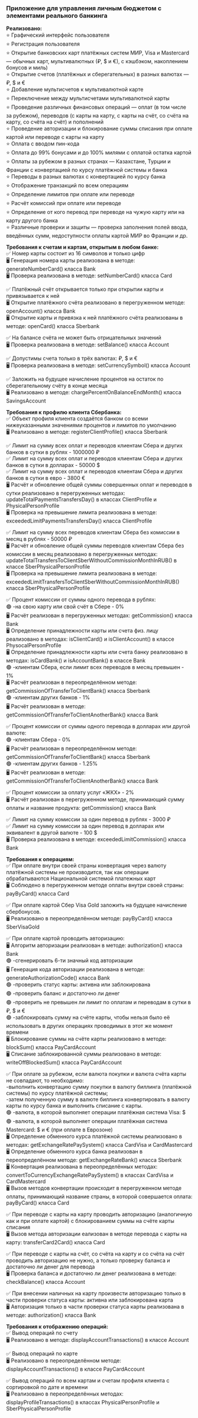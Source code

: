### Приложение для управления личным бюджетом с элементами реального банкинга ###

**Реализовано:**<br/>
⭐️ Графический интерфейс пользователя<br/>
⭐️ Регистрация пользователя<br/>
⭐️ Открытие банковских карт платёжных систем МИР, Visa и Mastercard — обычных карт, мультивалютных (₽, $ и €), с кэшбэком, накоплением бонусов и миль)<br/>
⭐️ Открытие счетов (платёжных и сберегательных) в разных валютах — ₽, $ и €<br/>
⭐️ Добавление мультисчетов к мультивалютной карте<br/>
⭐️ Переключение между мультисчетами мультивалютной карты<br/>
⭐️ Проведение различных финансовых операций — оплат (в том числе за рубежом), переводов (с карты на карту, с карты на счёт, со счёта на карту, со счёта на счёт) и пополнений<br/>
⭐️ Проведение авторизации и блокирование суммы списания при оплате картой или переводе с карты на карту<br/>
⭐️ Оплата с вводом пин-кода<br/>
⭐️ Оплата до 99% бонусами и до 100% милями с оплатой остатка картой<br/>
⭐️ Оплаты за рубежом в разных странах — Казахстане, Турции и Франции с конвертацией по курсу платёжной системы и банка<br/>
⭐️ Переводы в разных валютах с конвертацией по курсу банка<br/>
⭐️ Отображение транзакций по всем операциям<br/>
⭐️ Определение лимитов при оплате или переводе<br/>
⭐️ Расчёт комиссий при оплате или переводе<br/>
⭐️ Определение от кого перевод при переводе на чужую карту или на карту другого банка<br/>
⭐️ Различные проверки и защиты — проверка заполнения полей ввода, введённых сумм, недоступности оплаты картой МИР во Франции и др.<br/>

**Требования к счетам и картам, открытым в любом банке:**<br/>
✅ Номер карты состоит из 16 символов и только цифр<br/>
🖥 Генерация номера карты реализована в методе: generateNumberCard() класса Bank<br/>
🖥 Проверка реализована в методе: setNumberCard() класса Card

✅ Платёжный счёт открывается только при открытии карты и привязывается к ней<br/>
🖥 Открытие платёжного счёта реализовано в перегруженном методе: openAccount() класса Bank<br/>
🖥 Открытие карты и привязка к ней платёжного счёта реализованы в методе: openCard() класса Sberbank

✅ На балансе счёта не может быть отрицательных значений<br/>
🖥 Проверка реализована в методе: setBalance() класса Account

✅ Допустимы счета только в трёх валютах: ₽, $ и €<br/>
🖥 Проверка реализована в методе: setCurrencySymbol() класса Account

✅ Заложить на будущее начисление процентов на остаток по сберегательному счёту в конце месяца<br/>
🖥 Реализовано в методе: chargePercentOnBalanceEndMonth() класса SavingsAccount


**Требования к профилю клиента Сбербанка:**<br/>
✅ Объект профиля клиента создаётся банком со всеми нижеуказанными значениями процентов и лимитов по умолчанию<br/>
🖥 Реализовано в методе: registerClientProfile() класса Sberbank

✅ Лимит на сумму всех оплат и переводов клиентам Сбера и других банков в сутки в рублях - 1000000 ₽<br/>
✅ Лимит на сумму всех оплат и переводов клиентам Сбера и других банков в сутки в долларах - 50000 $<br/>
✅ Лимит на сумму всех оплат и переводов клиентам Сбера и других банков в сутки в евро - 3800 €<br/>
🖥 Расчёт и обновление общей суммы совершенных оплат и переводов в сутки реализовано в перегруженных методах: updateTotalPaymentsTransfersDay() в классах ClientProfile и PhysicalPersonProfile<br/>
🖥 Проверка на превышение лимита реализована в методе: exceededLimitPaymentsTransfersDay() класса ClientProfile

✅ Лимит на сумму всех переводов клиентам Сбера без комиссии в месяц в рублях - 50000 ₽<br/>
🖥 Расчёт и обновление общей суммы переводов клиентам Сбера без комиссии в месяц реализовано в перегруженных методах: updateTotalTransfersToClientSberWithoutCommissionMonthInRUB() в классе SberPhysicalPersonProfile<br/>
🖥 Проверка на превышение лимита реализована в методе: exceededLimitTransfersToClientSberWithoutCommissionMonthInRUB() класса SberPhysicalPersonProfile

✅ Процент комиссии от суммы одного перевода в рублях:<br/>
🟢 -на свою карту или свой счёт в Сбере - 0%<br/>
🖥 Расчёт реализован в перегруженных методах: getCommission() класса Bank<br/>
🖥 Определение принадлежности карты или счета физ. лицу реализовано в методах: isClientCard() и isClientAccount() в классе PhysocalPersonProfile<br/>
🖥 Определение принадлежности карты или счета банку реализовано в методах: isCardBank() и isAccountBank() в классе Bank<br/>
🟢 -клиентам Сбера, если лимит всех переводов в месяц превышен - 1%<br/>
🖥 Расчёт реализован в переопределённом методе: getCommissionOfTransferToClientBank() класса Sberbank<br/>
🟢 -клиентам других банков - 1%<br/>
🖥 Расчёт реализован в методе: getCommissionOfTransferToClientAnotherBank() класса Bank

✅ Процент комиссии от суммы одного перевода в долларах или другой валюте:<br/>
🟢 -клиентам Сбера - 0%<br/>
🖥 Расчёт реализован в переопределённом методе: getCommissionOfTransferToClientBank() класса Sberbank<br/>
🟢 -клиентам других банков - 1.25%<br/>
🖥 Расчёт реализован в методе: getCommissionOfTransferToClientAnotherBank() класса Bank

✅ Процент комиссии за оплату услуг «ЖКХ» - 2%<br/>
🖥 Расчёт реализован в перегруженном методе, принимающий сумму оплаты и название продукта: getCommission() класса Bank

✅ Лимит на сумму комиссии за один перевод в рублях - 3000 ₽<br/>
✅ Лимит на сумму комиссии за один перевод в долларах или эквивалент в другой валюте - 100 $<br/>
🖥 Проверка реализована в методе: exceededLimitCommission() класса Bank


**Требования к операциям:**<br/>
✅ При оплате внутри своей страны конвертация через валюту платёжной системы не производится, так как операции обрабатываются Национальной системой платежных карт<br/>
🖥 Соблюдено в перегруженном методе оплаты внутри своей страны: payByCard() класса Card

✅ При оплате картой Сбер Visa Gold заложить на будущее начисление сбербонусов.<br/>
🖥 Реализовано в переопределённом методе: payByCard() класса SberVisaGold

✅ При оплате картой проводить авторизацию:<br/>
🖥 Алгоритм авторизации реализован в методе: authorization() класса Bank<br/>
🟢 -сгенерировать 6-ти значный код авторизации<br/>
🖥 Генерация кода авторизации реализована в методе: generateAuthorizationCode() класса Bank<br/>
🟢 -проверить статус карты: активна или заблокирована<br/>
🟢 -проверить баланс и достаточно ли денег<br/>
🟢 -проверить не превышен ли лимит по оплатам и переводам в сутки в ₽, $ и €<br/>
🟢 -заблокировать сумму на счёте карты, чтобы нельзя было её использовать в других операциях проводимых в этот же момент времени<br/>
🖥 Блокирование суммы на счёте карты реализовано в методе: blockSum() класса PayCardAccount<br/>
🖥 Списание заблокированной суммы реализовано в методе: writeOffBlockedSum() класса PayCardAccount

✅ При оплате за рубежом, если валюта покупки и валюта счёта карты не совпадают, то необходимо:<br/>
-выполнить конвертацию сумму покупки в валюту биллинга (платёжной системы) по курсу платёжной системы;<br/>
-затем полученную сумму в валюте биллинга конвертировать в валюту карты по курсу банка и выполнить списание с карты.<br/>
🟢 -валюта, в которой выполняет операции платёжная система Visa: $<br/>
🟢 -валюта, в которой выполняет операции платёжная система Mastercard: $ и € (при оплате в Еврозоне)<br/>
🖥 Определение обменного курса платёжной системы реализовано в методах: getExchangeRatePaySystem() класса CardVisa и CardMastercard<br/>
🖥 Определение обменного курса банка реализован в переопределённом методе: getExchangeRateBank() класса Sberbank<br/>
🖥 Конвертация реализована в переопределённых методах: convertToCurrencyExchangeRatePaySystem() в классах CardVisa и CardMastercard<br/>
🖥 Вызов методов конвертации происходит в перегруженном методе оплаты, принимающий название страны, в которой совершается оплата: payByCard() класса Card

✅ При переводе с карты на карту проводить авторизацию (аналогичную как и при оплате картой) с блокированием суммы на счёте карты списания<br/>
🖥 Вызов метода авторизации еализован в методе перевода с карты на карту: transferCard2Card() класса Card

✅ При переводе с карты на счёт, со счёта на карту и со счёта на счёт проводить авторизацию не нужно, а только проверку баланса и достаточно ли денег для перевода<br/>
🖥 Проверка баланса и достаточно ли денег реализована в методе: checkBalance() класса Account

✅ При внесении наличных на карту произвести авторизацию только в части проверки статуса карты: активна или заблокирована карта<br/>
🖥 Авторизация только в части проверки статуса карты реализована в методе: authorization() класса Bank


**Требования к отображению операций:**<br/>
✅ Вывод операций по счету<br/>
🖥 Реализовано в методе: displayAccountTransactions() в классе Account

✅ Вывод операций по карте<br/>
🖥 Реализовано в переопределённом методе: displayAccountTransactions() в классе PayCardAccount

✅ Вывод операций по всем картам и счетам профиля клиента с сортировкой по дате и времени<br/>
🖥 Реализовано в переопределённых методах: displayProfileTransactions() в классах PhysicalPersonProfile и SberPhysicalPersonProfile
